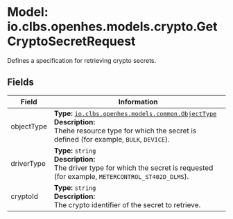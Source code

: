 # Model: io.clbs.openhes.models.crypto.GetCryptoSecretRequest

Defines a specification for retrieving crypto secrets.

## Fields

| Field | Information |
| --- | --- |
| objectType | <b>Type:</b> [`io.clbs.openhes.models.common.ObjectType`](enum-io-clbs-openhes-models-common-objecttype.md)<br><b>Description:</b><br>Thehe resource type for which the secret is defined (for example, `BULK`, `DEVICE`). |
| driverType | <b>Type:</b> `string`<br><b>Description:</b><br>The driver type for which the secret is requested (for example, `METERCONTROL_ST402D_DLMS`). |
| cryptoId | <b>Type:</b> `string`<br><b>Description:</b><br>The crypto identifier of the secret to retrieve. |

